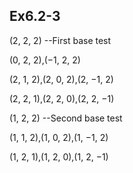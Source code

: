 ## Ex6.2-3
(2, 2, 2)   --First base test

(0, 2, 2),(−1, 2, 2)

(2, 1, 2),(2, 0, 2),(2, −1, 2)

(2, 2, 1),(2, 2, 0),(2, 2, −1)


(1, 2, 2)   --Second base test

(1, 1, 2),(1, 0, 2),(1, −1, 2)

(1, 2, 1),(1, 2, 0),(1, 2, −1)